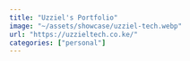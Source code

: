 ```yaml
---
title: "Uzziel's Portfolio"
image: "~/assets/showcase/uzziel-tech.webp"
url: "https://uzzieltech.co.ke/"
categories: ["personal"]
---
```


